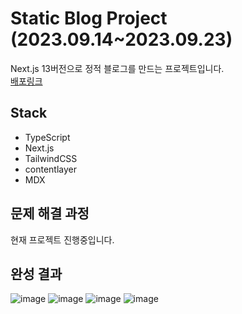# Static Blog Project (2023.09.14~2023.09.23)
Next.js 13버전으로 정적 블로그를 만드는 프로젝트입니다. <br />
<a href='https://2023-taewoo-blog.vercel.app' target="_blank">배포링크</a>

## Stack
- TypeScript
- Next.js
- TailwindCSS
- contentlayer
- MDX

## 문제 해결 과정
현재 프로젝트 진행중입니다.

## 완성 결과
![image](https://github.com/TaeWooKim-SCH/Static-Blog-Project/assets/79956107/c4f895d7-3191-4749-bdd7-596c3a22c125)
![image](https://github.com/TaeWooKim-SCH/Static-Blog-Project/assets/79956107/82f135a6-bd92-46e5-8d0d-975fbe0a4a15)
![image](https://github.com/TaeWooKim-SCH/Static-Blog-Project/assets/79956107/17852a23-8b1b-4fbd-bbd2-14888ddea417)
![image](https://github.com/TaeWooKim-SCH/Static-Blog-Project/assets/79956107/0f7f6adf-2716-44e3-a3ce-4024386ca349)


